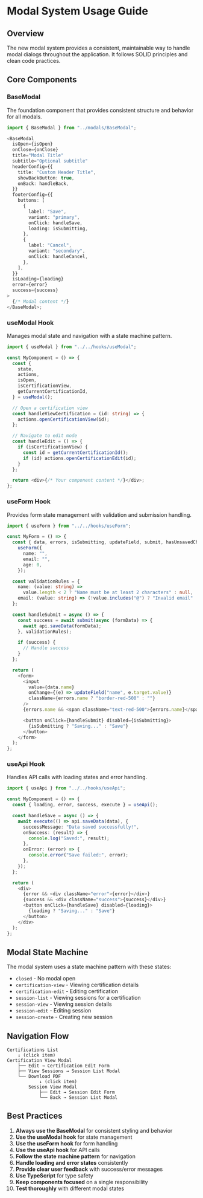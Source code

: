 # Modal System Usage Guide

## Overview

The new modal system provides a consistent, maintainable way to handle modal dialogs throughout the application. It follows SOLID principles and clean code practices.

## Core Components

### BaseModal

The foundation component that provides consistent structure and behavior for all modals.

```typescript
import { BaseModal } from "../modals/BaseModal";

<BaseModal
  isOpen={isOpen}
  onClose={onClose}
  title="Modal Title"
  subtitle="Optional subtitle"
  headerConfig={{
    title: "Custom Header Title",
    showBackButton: true,
    onBack: handleBack,
  }}
  footerConfig={{
    buttons: [
      {
        label: "Save",
        variant: "primary",
        onClick: handleSave,
        loading: isSubmitting,
      },
      {
        label: "Cancel",
        variant: "secondary",
        onClick: handleCancel,
      },
    ],
  }}
  isLoading={loading}
  error={error}
  success={success}
>
  {/* Modal content */}
</BaseModal>;
```

### useModal Hook

Manages modal state and navigation with a state machine pattern.

```typescript
import { useModal } from "../../hooks/useModal";

const MyComponent = () => {
  const {
    state,
    actions,
    isOpen,
    isCertificationView,
    getCurrentCertificationId,
  } = useModal();

  // Open a certification view
  const handleViewCertification = (id: string) => {
    actions.openCertificationView(id);
  };

  // Navigate to edit mode
  const handleEdit = () => {
    if (isCertificationView) {
      const id = getCurrentCertificationId();
      if (id) actions.openCertificationEdit(id);
    }
  };

  return <div>{/* Your component content */}</div>;
};
```

### useForm Hook

Provides form state management with validation and submission handling.

```typescript
import { useForm } from "../../hooks/useForm";

const MyForm = () => {
  const { data, errors, isSubmitting, updateField, submit, hasUnsavedChanges } =
    useForm({
      name: "",
      email: "",
      age: 0,
    });

  const validationRules = {
    name: (value: string) =>
      value.length < 2 ? "Name must be at least 2 characters" : null,
    email: (value: string) => (!value.includes("@") ? "Invalid email" : null),
  };

  const handleSubmit = async () => {
    const success = await submit(async (formData) => {
      await api.saveData(formData);
    }, validationRules);

    if (success) {
      // Handle success
    }
  };

  return (
    <form>
      <input
        value={data.name}
        onChange={(e) => updateField("name", e.target.value)}
        className={errors.name ? "border-red-500" : ""}
      />
      {errors.name && <span className="text-red-500">{errors.name}</span>}

      <button onClick={handleSubmit} disabled={isSubmitting}>
        {isSubmitting ? "Saving..." : "Save"}
      </button>
    </form>
  );
};
```

### useApi Hook

Handles API calls with loading states and error handling.

```typescript
import { useApi } from "../../hooks/useApi";

const MyComponent = () => {
  const { loading, error, success, execute } = useApi();

  const handleSave = async () => {
    await execute(() => api.saveData(data), {
      successMessage: "Data saved successfully!",
      onSuccess: (result) => {
        console.log("Saved:", result);
      },
      onError: (error) => {
        console.error("Save failed:", error);
      },
    });
  };

  return (
    <div>
      {error && <div className="error">{error}</div>}
      {success && <div className="success">{success}</div>}
      <button onClick={handleSave} disabled={loading}>
        {loading ? "Saving..." : "Save"}
      </button>
    </div>
  );
};
```

## Modal State Machine

The modal system uses a state machine pattern with these states:

- `closed` - No modal open
- `certification-view` - Viewing certification details
- `certification-edit` - Editing certification
- `session-list` - Viewing sessions for a certification
- `session-view` - Viewing session details
- `session-edit` - Editing session
- `session-create` - Creating new session

## Navigation Flow

```
Certifications List
    ↓ (click item)
Certification View Modal
    ├── Edit → Certification Edit Form
    ├── View Sessions → Session List Modal
    └── Download PDF
            ↓ (click item)
        Session View Modal
            ├── Edit → Session Edit Form
            └── Back → Session List Modal
```

## Best Practices

1. **Always use the BaseModal** for consistent styling and behavior
2. **Use the useModal hook** for state management
3. **Use the useForm hook** for form handling
4. **Use the useApi hook** for API calls
5. **Follow the state machine pattern** for navigation
6. **Handle loading and error states** consistently
7. **Provide clear user feedback** with success/error messages
8. **Use TypeScript** for type safety
9. **Keep components focused** on a single responsibility
10. **Test thoroughly** with different modal states

